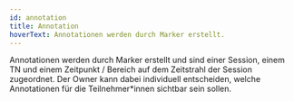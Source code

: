 ```yaml
---
id: annotation
title: Annotation
hoverText: Annotationen werden durch Marker erstellt.
---
```


Annotationen werden durch Marker erstellt und sind einer Session, einem TN und einem Zeitpunkt / Bereich auf dem Zeitstrahl der Session zugeordnet. Der Owner kann dabei individuell entscheiden, welche Annotationen für die Teilnehmer*innen sichtbar sein sollen.
